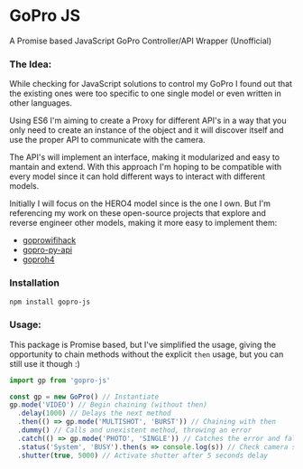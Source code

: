 # GoPro JS
A Promise based JavaScript GoPro Controller/API Wrapper (Unofficial)

### The Idea:
While checking for JavaScript solutions to control my GoPro I found out that the existing ones were too specific to one single model or even written in other languages.

Using ES6 I'm aiming to create a Proxy for different API's in a way that you only need to create an instance of the object and it will discover itself and use the proper API to communicate with the camera.

The API's will implement an interface, making it modularized and easy to mantain and extend. With this approach I'm hoping to be compatible with every model since it can hold different ways to interact with different models.

Initially I will focus on the HERO4 model since is the one I own. But I'm referencing my work on these open-source projects that explore and reverse engineer other models, making it more easy to implement them:

- [goprowifihack](https://github.com/KonradIT/goprowifihack)
- [gopro-py-api](https://github.com/KonradIT/gopro-py-api)
- [goproh4](https://github.com/citolen/goproh4)

### Installation
```bash
npm install gopro-js
```

### Usage:
This package is Promise based, but I've simplified the usage, giving the opportunity to chain methods without the explicit `then` usage, but you can still use it though :)

```javascript
import gp from 'gopro-js'

const gp = new GoPro() // Instantiate
gp.mode('VIDEO') // Begin chaining (without then)
  .delay(1000) // Delays the next method
  .then(() => gp.mode('MULTISHOT', 'BURST')) // Chaining with then
  .dummy() // Calls and unexistent method, throwing an error
  .catch(() => gp.mode('PHOTO', 'SINGLE')) // Catches the error and fallbacks to other mode
  .status('System', 'BUSY').then(s => console.log(s)) // Check camera status
  .shutter(true, 5000) // Activate shutter after 5 seconds delay
```
